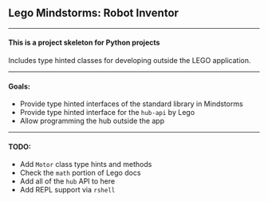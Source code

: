 ## Lego Mindstorms: Robot Inventor

---

#### This is a project skeleton for Python projects

Includes type hinted classes for developing outside the LEGO application.

---

#### Goals:

- Provide type hinted interfaces of the standard library in Mindstorms
- Provide type hinted interface for the `hub-api` by Lego
- Allow programming the hub outside the app

---

#### TODO:

- Add `Motor` class type hints and methods
- Check the `math` portion of Lego docs
- Add all of the `hub` API to here
- Add REPL support via `rshell`
